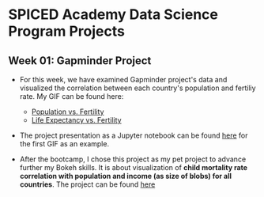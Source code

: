 # SPICED Academy Data Science Program Projects

## Week 01: Gapminder Project

* For this week, we have examined Gapminder project's data and visualized the
correlation between each country's population and fertiliy rate. My GIF can be
found here:
  * [Population vs. Fertility](https://github.com/iremnasir/bootcamp_progress/blob/master/Week_01/Day_4/Pop_vs_fert.gif)
  * [Life Expectancy vs. Fertility](https://github.com/iremnasir/bootcamp_progress/blob/master/Week_01/Day_4/life_expectancy_vs_fert.gif)

* The project presentation as a Jupyter notebook can be found [here](https://github.com/iremnasir/bootcamp_progress/blob/master/Week_01/Day_4/Project_Work-Wandering.ipynb) for the first GIF as an example.

* After the bootcamp, I chose this project as my pet project to advance further my Bokeh skills. It is about visualization of **child mortality rate correlation with population and income (as size of blobs) for all countries**. The project can be found [here](https://github.com/iremnasir/bootcamp_progress/blob/master/Week_01/income_child_mortality/Child_Mortality_Income_Population_Bokeh.ipynb)

